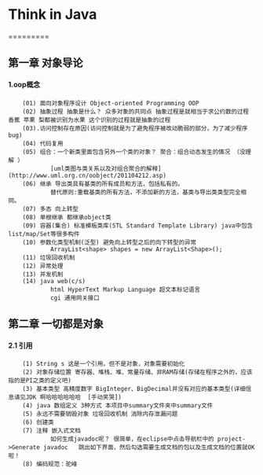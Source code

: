 # Think in Java
=========

## 第一章 对象导论

#### 1.oop概念  
		(01) 面向对象程序设计 Object-oriented Programming OOP  
		(02) 抽象过程 抽象是什么？ 众多对象的共同点 抽象过程是就相当于求公约数的过程 香蕉 苹果 梨都被识别为水果 这个识别的过程就是抽象的过程  
		(03).访问控制存在原因(访问控制就是为了避免程序被改动脆弱的部分，为了减少程序bug)  
		(04) 代码复用
		(05) 组合：一个新类里面包含另外一个类的对象？ 聚合：组合动态发生的情况 （没理解 ）  
				[uml类图与类关系以及对组合聚合的解释](http://www.uml.org.cn/oobject/201104212.asp)  
		(06) 继承 导出类具有基类的所有成员和方法，包括私有的。  
				替代原则:重载基类的所有方法，不添加新的方法，基类与导出类类型完全相同。  
		(07) 多态 向上转型  
		(08) 单根继承 都继承object类
		(09) 容器(集合) 标准模板类库(STL Standard Template Library) java中包含list/map/Set等很多构件  
		(10) 参数化类型机制(泛型) 避免向上转型之后的向下转型的异常  
				ArrayList<shape> shapes = new ArrayList<Shape>();  
		(11) 垃圾回收机制  
		(12) 异常处理  
		(13) 并发机制  
		(14) java web(c/s)  
				html HyperText Markup Language 超文本标记语言  
				cgi 通用网关接口  
## 第二章 一切都是对象  

#### 2.1 引用  

		(1) String s 这是一个引用，但不是对象，对象需要初始化  
		(2) 对象存储位置 寄存器、堆栈、堆、常量存储、非RAM存储(存储在程序之外的，应该指的是PI之类的定义吧)  
		(3) 基本类型 高精度数字 BigInteger、BigDecimal并没有对应的基本类型(详细信息请见JDK 啊哈哈哈哈哈哈  [手动笑哭])  
		(4) java 数组定义 3种方式 本项目中summary文件夹中summary文件  
		(5) 永远不需要销毁对象 垃圾回收机制 消除内存泄漏问题  
		(6) 创建类  
		(7) 注释 嵌入式文档  
				如何生成javadoc呢？ 很简单，在eclipse中点击导航栏中的 project->Generate javadoc   跳出如下界面，然后勾选需要生成文档的包以及生成文档的位置就OK啦！  
		(8) 编码规范：驼峰  